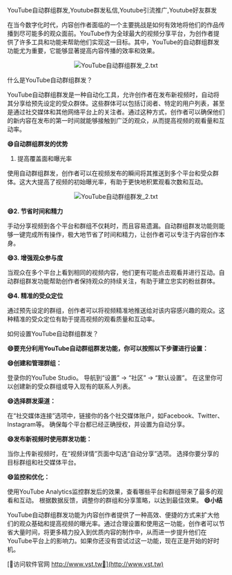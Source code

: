 YouTube自动群组群发,Youtube群发私信,Youtube引流推广,Youtube好友群发

在当今数字化时代，内容创作者面临的一个主要挑战是如何有效地将他们的作品传播到尽可能多的观众面前。YouTube作为全球最大的视频分享平台，为创作者提供了许多工具和功能来帮助他们实现这一目标。其中，YouTube的自动群组群发功能尤为重要，它能够显著提高内容传播的效率和效果。

 <center><img src="https://vst.tw/MP4/tuiguang/png/1.png" alt="YouTube自动群组群发_2.txt"></center>

什么是YouTube自动群组群发？

YouTube自动群组群发是一种自动化工具，允许创作者在发布新视频时，自动将其分享给预先设定的受众群体。这些群体可以包括订阅者、特定的用户列表，甚至是通过社交媒体和其他网络平台上的关注者。通过这种方式，创作者可以确保他们的新内容在发布的第一时间就能够接触到广泛的观众，从而提高视频的观看量和互动率。

**😄自动群组群发的优势**
1. 提高覆盖面和曝光率

使用自动群组群发，创作者可以在视频发布的瞬间将其推送到多个平台和受众群体。这大大提高了视频的初始曝光率，有助于更快地积累观看次数和互动。

 <center><img src="https://vst.tw/MP4/tuiguang/png/7.png" alt="YouTube自动群组群发_2.txt"></center>

**😄2. 节省时间和精力**

手动分享视频到各个平台和群组不仅耗时，而且容易遗漏。自动群组群发功能则能够一键完成所有操作，极大地节省了时间和精力，让创作者可以专注于内容创作本身。

**😄3. 增强观众参与度**

当观众在多个平台上看到相同的视频内容，他们更有可能点击观看并进行互动。自动群组群发功能帮助创作者保持观众的持续关注，有助于建立忠实的粉丝群体。

**😄4. 精准的受众定位**

通过预先设定的群组，创作者可以将视频精准地推送给对该内容感兴趣的观众。这种精准的受众定位有助于提高视频的观看质量和互动率。

如何设置YouTube自动群组群发？

**😄要充分利用YouTube自动群组群发功能，你可以按照以下步骤进行设置：**

**😄创建和管理群组：**

登录你的YouTube Studio。
导航到“设置” -> “社区” -> “默认设置”。
在这里你可以创建新的受众群组或导入现有的联系人列表。

**😄选择群发渠道：**

在“社交媒体连接”选项中，链接你的各个社交媒体账户，如Facebook、Twitter、Instagram等。
确保每个平台都已经正确授权，并设置为自动分享。

**😄发布新视频时使用群发功能：**

当你上传新视频时，在“视频详情”页面中勾选“自动分享”选项。
选择你要分享的目标群组和社交媒体平台。

**😄监控和优化：**

使用YouTube Analytics监控群发后的效果，查看哪些平台和群组带来了最多的观看和互动。
根据数据反馈，调整你的群组和分享策略，以达到最佳效果。
**😄小结**

YouTube自动群组群发功能为内容创作者提供了一种高效、便捷的方式来扩大他们的观众基础和提高视频的曝光率。通过合理设置和使用这一功能，创作者可以节省大量时间，将更多精力投入到优质内容的制作中，从而进一步提升他们在YouTube平台上的影响力。如果你还没有尝试过这一功能，现在正是开始的好时机。


[👻访问软件官网 http://www.vst.tw👻](http://www.vst.tw)
